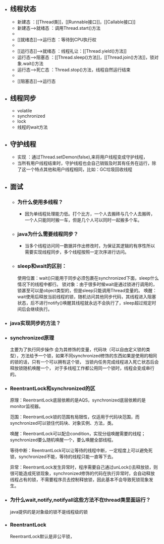 - ## 线程状态
	- 新建态 ：[[Thread类]]，[[Runnable接口]]，[[Callable接口]]
	- 新建态-->就绪态 ：调用Thread.start()方法
	-
	- [[就绪态]]-->运行态 ：等待到CPU执行权
	-
	- [[运行态]]-->就绪态 ：线程礼让：[[Thread.yield()方法]]
	- 运行态-->阻塞态 ：[[Thread.sleep()方法]]，[[Thread.join()方法]]，锁对象.wait()方法
	- 运行态-->死亡态 ：Thread.stop()方法，线程自然运行结束
	-
	- [[阻塞态]]—>运行态
- ## 线程同步
	- volatile
	- synchronized
	- lock
	- 线程的wait方法
- ## 守护线程
	- 实现 ：通过Thread.setDemon(false),来将用户线程变成守护线程，
	- 当所有用户线程结束时，守护线程也会自己销毁及时其有任务在运行，除了这一个特点其他和用户线程相同，比如：GC垃圾回收线程
- ## 面试
	- ### 为什么使用多线程？
		- 因为单线程处理能力低。打个比方，一个人去搬砖与几个人去搬砖，一个人只能同时搬一车，但是几个人可以同时一起搬多个车。
	- ### java为什么需要线程同步？
		- 当多个线程访问同一数据并作出修改时，为保证其逻辑的有序性所以需要实现线程同步，多个线程按照一定次序进行访问。
	- ### sleep和wait的区别：
	  使用位置：wait()只能用于同步必须包裹在synchronized下面，sleep什么情况下的线程中都行。
	  锁对象：由于很多时候wait是通过锁进行调用的，锁甚至可以是object类型的，但是sleep只能调用Thread变量的。
	  唤醒：wait使用后释放当前线程的锁，随机访问其他同步代码，其线程进入阻塞状态，后不进行notify()唤醒其线程就永远不会执行了，sleep超过规定时间后会继续执行。
- ### java实现同步的方法？
- ### synchronized原理
  主要为了执行同步操作
  会为其修饰的变量，代码块（可以自由定义锁的类型），方法给予一个锁，如果不同synchronized修饰的东西如果是使用的相同的锁的话，只有一个可以拥有这个锁，
  当锁内任务完成线程进入死亡状态后会释放锁随机唤醒一个，
  对于多线程工作都公用同一个锁时，线程会变成串行的。
- ### ReentrantLock和synchronized的区
  
  原理：ReentrantLock底层依赖的是AQS，synchronized底层依赖的是monitor监视器。
  
  范围：ReentrantLock锁的范围有局限性，仅适用于代码块范围，而synchronized可以锁住代码块、对象实例、方法，类。
  
  唤醒：ReentrantLock可以配合condition，实现分组唤醒需要的线程；synchronized要么随机唤醒一个，要么唤醒全部线程。
  
  等待中断：ReentrantLock可以让等待的线程中断，一定程度上可以避免死锁，synchronized不能，等待的线程只能一直等下去。
  
  异常：ReentrantLock发生异常时，程序需要自己通过unLock()去释放锁，则很可能造成死锁现象，synchronized修饰的代码在执行异常时，会自动释放线程占有的锁，不需要程序员去控制释放锁，因此基本不会导致死锁现象发生。
- ### 为什么wait,notify,notifyall这些方法不在thread类里面运行？
  java提供的是对象级的锁不是线程级的锁
- ### ReentrantLock
  ReentrantLock默认是非公平锁，